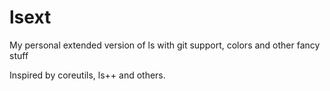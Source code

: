 # lsext
My personal extended version of ls with git support, colors and other fancy
stuff

Inspired by coreutils, ls++ and others.
